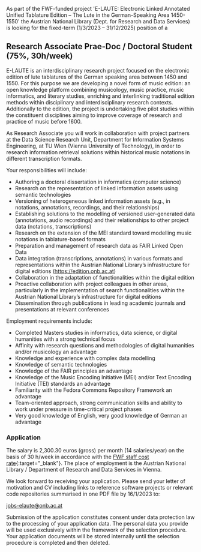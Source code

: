 As part of the FWF-funded project 'E-LAUTE: Electronic Linked Annotated Unified Tablature Edition – The Lute in the German-Speaking Area 1450-1550' the Austrian National Library (Dept. for Research and Data Services) is looking for the fixed-term (1/3/2023 – 31/12/2025) position of a

## Research Associate Prae-Doc / Doctoral Student (75%, 30h/week)

E-LAUTE is an interdisciplinary research project focused on the electronic edition of lute tablatures of the German speaking area between 1450 and 1550. For this purpose we are developing a novel form of music edition: an open knowledge platform combining musicology, music practice, music informatics, and literary studies, enriching and interlinking traditional edition methods within disciplinary and interdisciplinary research contexts. Additionally to the edition, the project is undertaking five pilot studies within the constituent disciplines aiming to improve coverage of research and practice of music before 1600. 

As Research Associate you will work in collaboration with project partners at the Data Science Research Unit, Department for Information Systems Engineering, at TU Wien (Vienna University of Technology), in order to research information retrieval solutions within historical music notations in different transcription formats. 

Your responsibilities will include:

* Authoring a doctoral dissertation in informatics (computer science)
* Research on the representation of linked information assets using semantic technologies
* Versioning of heterogeneous linked information assets (e.g., in notations, annotations, recordings, and their relationships)
* Establishing solutions to the modelling of versioned user-generated data (annotations, audio recordings) and their relationships to other project data (notations, transcriptions)
* Research on the extension of the MEI standard toward modelling music notations in tablature-based formats
* Preparation and management of research data as FAIR Linked Open Data
* Data integration (transcriptions, annotations) in various formats and representations within the Austrian National Library’s infrastructure for digital editions (https://edition.onb.ac.at)
* Collaboration in the adaptation of functionalities within the digital edition
* Proactive collaboration with project colleagues in other areas, particularly in the implementation of search functionalities within the Austrian National Library’s infrastructure for digital editions
* Dissemination through publications in leading academic journals and presentations at relevant conferences
 
Employment requirements include:

* Completed Masters studies in informatics, data science, or digital humanities with a strong technical focus
* Affinity with research questions and methodologies of digital humanities and/or musicology an advantage
* Knowledge and experience with complex data modelling
* Knowledge of semantic technologies
* Knowledge of the FAIR principles an advantage
* Knowledge of the Music Encoding Initiative (MEI) and/or Text Encoding Initiative (TEI) standards an advantage
* Familiarity with the Fedora Commons Repository Framework an advantage
* Team-oriented approach, strong communication skills and ability to work under pressure in time-critical project phases
* Very good knowledge of English, very good knowledge of German an advantage

### Application

The salary is 2,300.30 euros (gross) per month (14 salaries/year) on the basis of 30 h/week in accordance with the [FWF staff cost rate](https://www.fwf.ac.at/de/forschungsfoerderung/personalkostensaetze){:target="_blank"}. The place of employment is the Austrian National Library / Department of Research and Data Services in Vienna.

We look forward to receiving your application. Please send your letter of motivation and CV including links to reference software projects or relevant code repositories summarised in one PDF file by 16/1/2023 to: 

[jobs-elaute@onb.ac.at](mailto:jobs-elaute@onb.ac.at?subject=Application%20Research%20Associate%20DataModelling)

Submission of the application constitutes consent under data protection law to the processing of your application data. The personal data you provide will be used exclusively within the framework of the selection procedure. Your application documents will be stored internally until the selection procedure is completed and then deleted.

